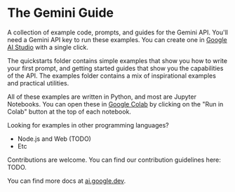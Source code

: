 # The Gemini Guide
A collection of example code, prompts, and guides for the Gemini API. You'll need a Gemini API key to run these examples. You can create one in [Google AI Studio](https://aistudio.google.com/app/apikey) with a single click. 

The quickstarts folder contains simple examples that show you how to write your first prompt, and  getting started guides that show you the capabilities of the API. The examples folder contains a mix of inspirational examples and practical utilities.

All of these examples are written in Python, and most are Jupyter Notebooks. You can open these in [Google Colab](https://https://colab.research.google.com/) by clicking on the "Run in Colab" button at the top of each notebook.

Looking for examples in other programming languages?
* Node.js and Web (TODO)
* Etc

Contributions are welcome. You can find our contribution guidelines here: TODO. 

You can find more docs at [ai.google.dev](https://ai.google.dev).
